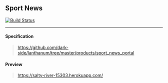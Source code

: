 ## Sport News
[![Build Status](https://travis-ci.com/MarinichViktor/sport-news.svg?token=JqofupwQsLqw17Vqyoye&branch=master)](https://travis-ci.com/MarinichViktor/sport-news)

---
#### Specification
>https://github.com/dark-side/lanthanum/tree/master/products/sport_news_portal

#### Preview 
> https://salty-river-15303.herokuapp.com/